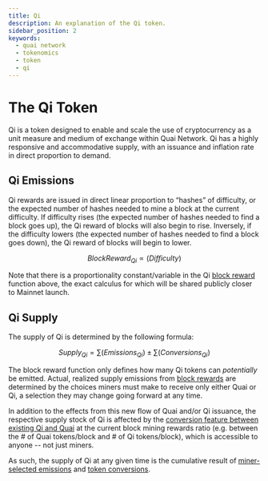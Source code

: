 ```yaml
---
title: Qi
description: An explanation of the Qi token.
sidebar_position: 2
keywords:
  - quai network
  - tokenomics
  - token
  - qi
---
```


# The Qi Token

Qi is a token designed to enable and scale the use of cryptocurrency as a unit measure and medium of exchange within Quai Network. Qi has a highly responsive and accommodative supply, with an issuance and inflation rate in direct proportion to demand. 

## Qi Emissions

Qi rewards are issued in direct linear proportion to “hashes” of difficulty, or the expected number of hashes needed to mine a block at the current difficulty. If difficulty rises (the expected number of hashes needed to find a block goes up), the Qi reward of blocks will also begin to rise. Inversely, if the difficulty lowers (the expected number of hashes needed to find a block goes down), the Qi reward of blocks will begin to lower.  

$$
Block Reward_{Qi}  ∝ (Difficulty)
$$ 

Note that there is a proportionality constant/variable in the Qi [block reward](/learn/tokenomics/token-dynamics/block-rewards/block-rewards.md) function above, the exact calculus for which will be shared publicly closer to Mainnet launch.

## Qi Supply

The supply of Qi is determined by the following formula:

$$
Supply_{Qi} = ∑(Emissions_{Qi}) ± ∑(Conversions_{Qi})
$$

The block reward function only defines how many Qi tokens can *potentially* be emitted. Actual, realized supply emissions from [block rewards](/learn/tokenomics/token-dynamics/block-rewards/block-rewards.md) are determined by the choices miners must make to receive only either Quai or Qi, a selection they may change going forward at any time.

In addition to the effects from this new flow of Quai and/or Qi issuance, the respective supply stock of Qi is affected by the [conversion feature between existing Qi and Quai](/learn/tokenomics/token-dynamics/conversions/conversions.md) at the current block mining rewards ratio (e.g. between the # of Quai tokens/block and # of Qi tokens/block), which is accessible to anyone -- not just miners. 

As such, the supply of Qi at any given time is the cumulative result of [miner-selected emissions](/learn/tokenomics/token-dynamics/block-rewards/block-rewards.md) and [token conversions](/learn/tokenomics/token-dynamics/conversions/conversions.md).